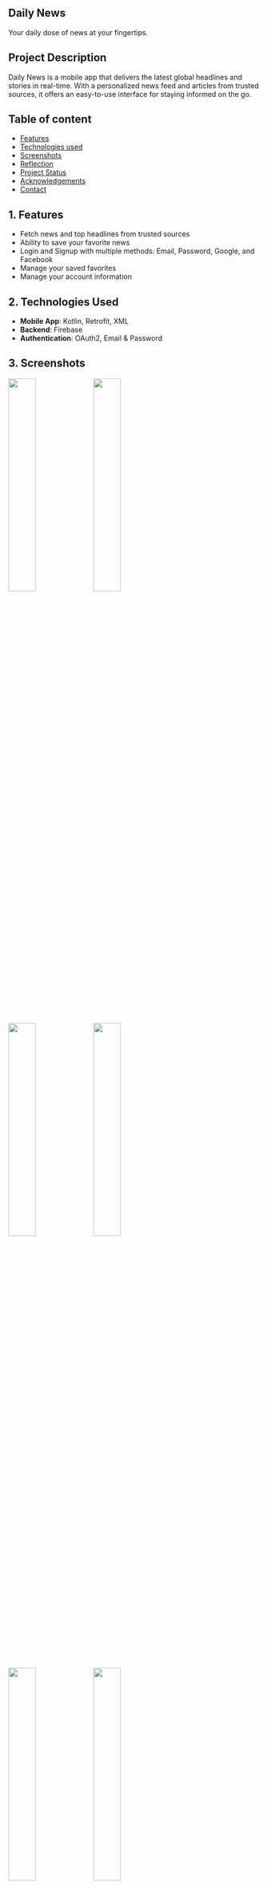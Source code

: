 ## Daily News

Your daily dose of news at your fingertips.

## Project Description

Daily News is a mobile app that delivers the latest global headlines and stories in real-time. With
a personalized news feed and articles from trusted sources, it offers an easy-to-use interface for
staying informed on the go.

## Table of content

- [Features](#1-features)
- [Technologies used](#2-technologies-used)
- [Screenshots](#3-screenshots)
- [Reflection](#4-reflection)
- [Project Status](#5-project-status)
- [Acknowledgements](#6-acknowledgement)
- [Contact](#7-contact-information)

## 1. Features

- Fetch news and top headlines from trusted sources
- Ability to save your favorite news
- Login and Signup with multiple methods: Email, Password, Google, and Facebook
- Manage your saved favorites
- Manage your account information

## 2. Technologies Used

- **Mobile App**: Kotlin, Retrofit, XML
- **Backend**: Firebase
- **Authentication**: OAuth2, Email & Password

## 3. Screenshots

<img id="loading" src="https://drive.usercontent.google.com/download?id=1gwCn0fmWrCC1FGxl9pbdlXhduxxQ84Ff" width="33%"></img>
<img id="home" src="https://drive.usercontent.google.com/download?id=1h9-V1ilPy7t5mL4ZW4jrMU42_GJbeiTZ" width="33%"></img> 
<img id="favorites" src="https://drive.usercontent.google.com/download?id=1g_tqUHuK96TCVavwOAkk5ej4Cy3fM3Ws" width="33%"></img> 
<img id="login" src="https://drive.usercontent.google.com/download?id=1hL_GEy4DucZhQALSFkCV0-LCSMqQVUzC" width="33%"></img> 
<img id="signup" src="https://drive.usercontent.google.com/download?id=1hKH05FAhLaVDfBu7ag0Cg71Pw9P_AsJd" width="33%"></img> 
<img id="profile" src="https://drive.usercontent.google.com/download?id=1hD7frYHlWPAL4bzFc40-kP0UWfSW6oCp" width="33%"></img> 

## 4. Reflection

Daily News is a mobile application developed as part of a personal project. The main goals of this project were to:

- **Integrate a reliable news API** to provide users with up-to-date headlines and stories from trusted sources.
- **Enable users to save and manage their favorite news** on Firebase, offering a personalized reading experience.
- **Implement user authentication** with flexible options, including Email, Password, Google, and Facebook login.
- **Allow users to manage their accounts** and customize their settings easily.

## Challenges Faced

### Implementing user authentication with several SSO providers

Integrating multiple SSO providers like Google and Facebook required configuring different SDKs and handling unique authentication flows. Ensuring smooth transitions between login methods while maintaining consistent user sessions was a key challenge.

### Ensuring consistency between the API and Firebase storage

Synchronizing news from the API with user-saved favorites in Firestore required careful handling of real-time updates. Managing data integrity, especially during network issues, was essential for a consistent user experience.

## 5. Project Status

**alpha version:** This project is currently in the alpha stage of development. we are planning to add new features in the future.

## 6. Acknowledgement

Thanks to all the open-source libraries used in this project.

## 7. Contact Information

For any inquiries, please contact me at [[yacerbaba10@gmail.com](mailto:yacerbaba10@gmail.com)].